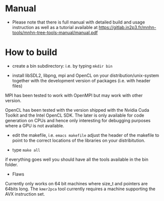 # Manual

* Please note that there is full manual with detailed build and usage 
  instruction as well as a tutorial available at
  https://gitlab.in2p3.fr/mnhn-tools/mnhn-tree-tools-manual/manual.pdf

# How to build

* create a bin subdirectory: i.e. by typing `mkdir bin`

* install libSDL2, libpng, mpi and OpenCL on your distribution/unix-system
together with the development version of packages (i.e. with header files)

MPI has been tested to work with OpenMPI but may work with other version.

OpenCL has been tested with the version shipped with the Nvidia Cuda Toolkit 
and the Intel OpenCL SDK. The later is only available for code generation on 
CPUs and hence only interesting for debugging purposes where a GPU is 
not available.

* edit the makefile, i.e. `emacs makefile`
adjust the header of the makefile to point to the correct locations 
of the libraries on your distribitution.

* type `make all`

if everything goes well you should have all the tools available in the bin
folder.

* Flaws

Currently only works on 64 bit machines where size_t and pointers are 64bits
long. The `kmer2pca` tool currently requires a machine supporting the AVX 
instruction set. 
